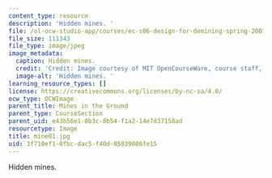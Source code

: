 ```yaml
---
content_type: resource
description: 'Hidden mines. '
file: /ol-ocw-studio-app/courses/ec-s06-design-for-demining-spring-2007/3f710ef10fbcdac5f40d05839086fe15_mine01.jpg
file_size: 111343
file_type: image/jpeg
image_metadata:
  caption: Hidden mines.
  credit: 'Credit: Image courtesy of MIT OpenCourseWare, course staff, and students.'
  image-alt: 'Hidden mines. '
learning_resource_types: []
license: https://creativecommons.org/licenses/by-nc-sa/4.0/
ocw_type: OCWImage
parent_title: Mines in the Ground
parent_type: CourseSection
parent_uid: e43b56e1-0b3c-8b54-f1a2-14e7d37158ad
resourcetype: Image
title: mine01.jpg
uid: 3f710ef1-0fbc-dac5-f40d-05839086fe15
---
```

Hidden mines. 